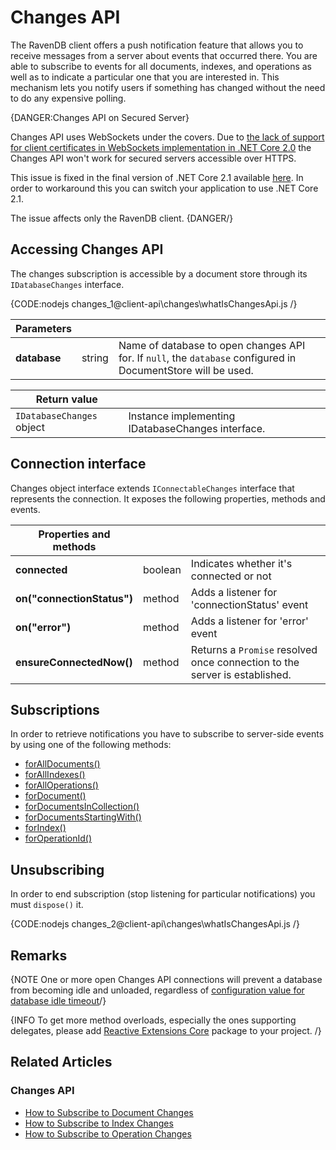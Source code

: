 # Changes API 

The RavenDB client offers a push notification feature that allows you to receive messages from a server about events that occurred there.
You are able to subscribe to events for all documents, indexes, and operations as well as to indicate a particular one that you are interested in. 
This mechanism lets you notify users if something has changed without the need to do any expensive polling. 

{DANGER:Changes API on Secured Server}

Changes API uses WebSockets under the covers. Due to [the lack of support for client certificates in WebSockets implementation in .NET Core 2.0](https://github.com/dotnet/corefx/issues/5120#issuecomment-348557761)
the Changes API won't work for secured servers accessible over HTTPS.

This issue is fixed in the final version of .NET Core 2.1 available [here](https://dotnet.microsoft.com/download). In order to workaround this you can switch your application to use .NET Core 2.1.

The issue affects only the RavenDB client.
{DANGER/}

## Accessing Changes API

The changes subscription is accessible by a document store through its `IDatabaseChanges` interface.

{CODE:nodejs changes_1@client-api\changes\whatIsChangesApi.js /}

| Parameters | | |
| ------------- | ------------- | ----- |
| **database** | string | Name of database to open changes API for. If `null`, the `database` configured in DocumentStore will be used. |

| Return value | |
| ------------- | ----- |
| `IDatabaseChanges` object | Instance implementing IDatabaseChanges interface. |

## Connection interface

Changes object interface extends `IConnectableChanges` interface that represents the connection. It exposes the following properties, methods and events.

| Properties and methods | | |
| ------------- | ------------- | ----- |
| **connected** | boolean | Indicates whether it's connected or not |
| **on("connectionStatus")** | method | Adds a listener for 'connectionStatus' event |
| **on("error")** | method | Adds a listener for 'error' event | 
| **ensureConnectedNow()** | method | Returns a `Promise` resolved once connection to the server is established. | 

## Subscriptions

In order to retrieve notifications you have to subscribe to server-side events by using one of the following methods:

- [forAllDocuments()](../../client-api/changes/how-to-subscribe-to-document-changes#foralldocuments)
- [forAllIndexes()](../../client-api/changes/how-to-subscribe-to-index-changes#forallindexes)
- [forAllOperations()](../../client-api/changes/how-to-subscribe-to-operation-changes#foralloperations)
- [forDocument()](../../client-api/changes/how-to-subscribe-to-document-changes#fordocument)
- [forDocumentsInCollection()](../../client-api/changes/how-to-subscribe-to-document-changes#fordocumentsincollection)
- [forDocumentsStartingWith()](../../client-api/changes/how-to-subscribe-to-document-changes#fordocumentsstartingwith)
- [forIndex()](../../client-api/changes/how-to-subscribe-to-index-changes#forindex)
- [forOperationId()](../../client-api/changes/how-to-subscribe-to-operation-changes#foroperation)

## Unsubscribing

In order to end subscription (stop listening for particular notifications) you must `dispose()` it.

{CODE:nodejs changes_2@client-api\changes\whatIsChangesApi.js /}

## Remarks

{NOTE One or more open Changes API connections will prevent a database from becoming idle and unloaded, regardless of [configuration value for database idle timeout](../../server/configuration/database-configuration#databases.maxidletimeinsec)/}

{INFO To get more method overloads, especially the ones supporting delegates, please add [Reactive Extensions Core](https://www.nuget.org/packages/System.Reactive.Core/) package to your project. /}


## Related Articles

### Changes API

- [How to Subscribe to Document Changes](../../client-api/changes/what-is-changes-api)
- [How to Subscribe to Index Changes](../../client-api/changes/how-to-subscribe-to-index-changes)
- [How to Subscribe to Operation Changes](../../client-api/changes/how-to-subscribe-to-operation-changes)
